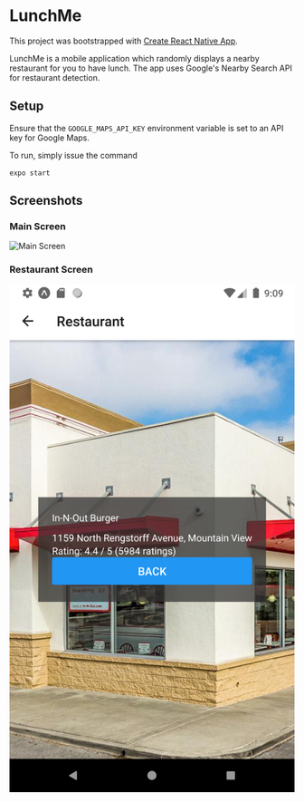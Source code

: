 LunchMe
=============

This project was bootstrapped with [Create React Native App](https://github.com/react-community/create-react-native-app).

LunchMe is a mobile application which randomly displays a nearby restaurant for you to have lunch. The app uses Google's Nearby Search API for restaurant detection. 

## Setup

Ensure that the `GOOGLE_MAPS_API_KEY` environment variable is set to an API key for Google Maps.

To run, simply issue the command

```
expo start
```

## Screenshots

### Main Screen

![Main Screen](screenshots/main_screen.png)

### Restaurant Screen

![Restaurant Screen](screenshots/restaurant_screen.png)
